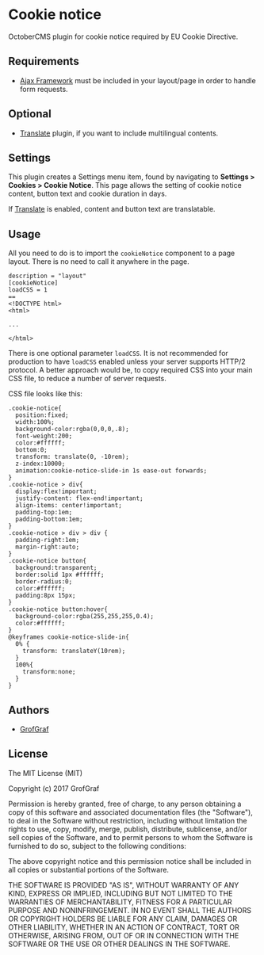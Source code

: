 # Cookie notice
OctoberCMS plugin for cookie notice required by EU Cookie Directive.

## Requirements
* [Ajax Framework](https://octobercms.com/docs/cms/ajax) must be included in your layout/page in order to handle form requests.

## Optional
* [Translate](https://octobercms.com/plugin/rainlab-translate) plugin, if you want to include multilingual contents.

## Settings
This plugin creates a Settings menu item, found by navigating to **Settings > Cookies > Cookie Notice**. This page allows the setting of cookie notice content, button text and cookie duration in days.

If [Translate](https://octobercms.com/plugin/rainlab-translate) is enabled, content and button text are translatable.

## Usage
All you need to do is to import the `cookieNotice` component to a page layout. There is no need to call it anywhere in the page.

    description = "layout"
    [cookieNotice]
    loadCSS = 1
    ==
    <!DOCTYPE html>
    <html>

    ...

    </html>

There is one optional parameter `loadCSS`. It is not recommended for production to have `loadCSS` enabled unless your server supports HTTP/2 protocol. A better approach would be, to copy required CSS into your main CSS file, to reduce a number of server requests.

CSS file looks like this:

    .cookie-notice{
      position:fixed;
      width:100%;
      background-color:rgba(0,0,0,.8);
      font-weight:200;
      color:#ffffff;
      bottom:0;
      transform: translate(0, -10rem);
      z-index:10000;
      animation:cookie-notice-slide-in 1s ease-out forwards;
    }
    .cookie-notice > div{
      display:flex!important;
      justify-content: flex-end!important;
      align-items: center!important;
      padding-top:1em;
      padding-bottom:1em;
    }
    .cookie-notice > div > div {
      padding-right:1em;
      margin-right:auto;
    }
    .cookie-notice button{
      background:transparent;
      border:solid 1px #ffffff;
      border-radius:0;
      color:#ffffff;
      padding:8px 15px;
    }
    .cookie-notice button:hover{
      background-color:rgba(255,255,255,0.4);
      color:#ffffff;
    }
    @keyframes cookie-notice-slide-in{
      0% {
        transform: translateY(10rem);
      }
      100%{
        transform:none;
      }
    }

## Authors

* [GrofGraf](https://github.com/GrofGraf)

## License

The MIT License (MIT)

Copyright (c) 2017 GrofGraf

Permission is hereby granted, free of charge, to any person obtaining a copy of this software and associated documentation files (the "Software"), to deal in the Software without restriction, including without limitation the rights to use, copy, modify, merge, publish, distribute, sublicense, and/or sell copies of the Software, and to permit persons to whom the Software is furnished to do so, subject to the following conditions:

The above copyright notice and this permission notice shall be included in all copies or substantial portions of the Software.

THE SOFTWARE IS PROVIDED "AS IS", WITHOUT WARRANTY OF ANY KIND, EXPRESS OR IMPLIED, INCLUDING BUT NOT LIMITED TO THE WARRANTIES OF MERCHANTABILITY, FITNESS FOR A PARTICULAR PURPOSE AND NONINFRINGEMENT. IN NO EVENT SHALL THE AUTHORS OR COPYRIGHT HOLDERS BE LIABLE FOR ANY CLAIM, DAMAGES OR OTHER LIABILITY, WHETHER IN AN ACTION OF CONTRACT, TORT OR OTHERWISE, ARISING FROM, OUT OF OR IN CONNECTION WITH THE SOFTWARE OR THE USE OR OTHER DEALINGS IN THE SOFTWARE.
